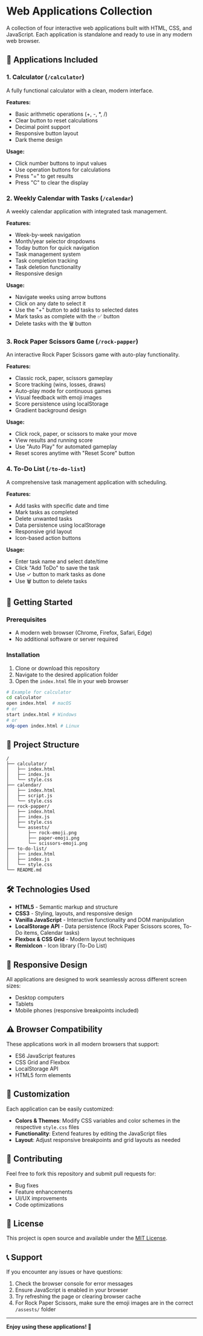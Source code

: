 # Web Applications Collection

A collection of four interactive web applications built with HTML, CSS, and JavaScript. Each application is standalone and ready to use in any modern web browser.

## 📱 Applications Included

### 1. Calculator (`/calculator`)
A fully functional calculator with a clean, modern interface.

**Features:**
- Basic arithmetic operations (+, -, *, /)
- Clear button to reset calculations
- Decimal point support
- Responsive button layout
- Dark theme design

**Usage:**
- Click number buttons to input values
- Use operation buttons for calculations
- Press "=" to get results
- Press "C" to clear the display

### 2. Weekly Calendar with Tasks (`/calendar`)
A weekly calendar application with integrated task management.

**Features:**
- Week-by-week navigation
- Month/year selector dropdowns
- Today button for quick navigation
- Task management system
- Task completion tracking
- Task deletion functionality
- Responsive design

**Usage:**
- Navigate weeks using arrow buttons
- Click on any date to select it
- Use the "+" button to add tasks to selected dates
- Mark tasks as complete with the ✅ button
- Delete tasks with the 🗑 button

### 3. Rock Paper Scissors Game (`/rock-papper`)
An interactive Rock Paper Scissors game with auto-play functionality.

**Features:**
- Classic rock, paper, scissors gameplay
- Score tracking (wins, losses, draws)
- Auto-play mode for continuous games
- Visual feedback with emoji images
- Score persistence using localStorage
- Gradient background design

**Usage:**
- Click rock, paper, or scissors to make your move
- View results and running score
- Use "Auto Play" for automated gameplay
- Reset scores anytime with "Reset Score" button

### 4. To-Do List (`/to-do-list`)
A comprehensive task management application with scheduling.

**Features:**
- Add tasks with specific date and time
- Mark tasks as completed
- Delete unwanted tasks
- Data persistence using localStorage
- Responsive grid layout
- Icon-based action buttons

**Usage:**
- Enter task name and select date/time
- Click "Add ToDo" to save the task
- Use ✓ button to mark tasks as done
- Use 🗑 button to delete tasks

## 🚀 Getting Started

### Prerequisites
- A modern web browser (Chrome, Firefox, Safari, Edge)
- No additional software or server required

### Installation
1. Clone or download this repository
2. Navigate to the desired application folder
3. Open the `index.html` file in your web browser

```bash
# Example for calculator
cd calculator
open index.html  # macOS
# or
start index.html # Windows
# or
xdg-open index.html # Linux
```

## 📁 Project Structure

```
/
├── calculator/
│   ├── index.html
│   ├── index.js
│   └── style.css
├── calendar/
│   ├── index.html
│   ├── script.js
│   └── style.css
├── rock-papper/
│   ├── index.html
│   ├── index.js
│   ├── style.css
│   └── assests/
│       ├── rock-emoji.png
│       ├── paper-emoji.png
│       └── scissors-emoji.png
├── to-do-list/
│   ├── index.html
│   ├── index.js
│   └── style.css
└── README.md
```

## 🛠 Technologies Used

- **HTML5** - Semantic markup and structure
- **CSS3** - Styling, layouts, and responsive design
- **Vanilla JavaScript** - Interactive functionality and DOM manipulation
- **LocalStorage API** - Data persistence (Rock Paper Scissors scores, To-Do items, Calendar tasks)
- **Flexbox & CSS Grid** - Modern layout techniques
- **RemixIcon** - Icon library (To-Do List)

## 📱 Responsive Design

All applications are designed to work seamlessly across different screen sizes:
- Desktop computers
- Tablets
- Mobile phones (responsive breakpoints included)

## ⚠️ Browser Compatibility

These applications work in all modern browsers that support:
- ES6 JavaScript features
- CSS Grid and Flexbox
- LocalStorage API
- HTML5 form elements

## 🔧 Customization

Each application can be easily customized:

- **Colors & Themes**: Modify CSS variables and color schemes in the respective `style.css` files
- **Functionality**: Extend features by editing the JavaScript files
- **Layout**: Adjust responsive breakpoints and grid layouts as needed

## 🤝 Contributing

Feel free to fork this repository and submit pull requests for:
- Bug fixes
- Feature enhancements
- UI/UX improvements
- Code optimizations

## 📄 License

This project is open source and available under the [MIT License](LICENSE).

## 📞 Support

If you encounter any issues or have questions:
1. Check the browser console for error messages
2. Ensure JavaScript is enabled in your browser
3. Try refreshing the page or clearing browser cache
4. For Rock Paper Scissors, make sure the emoji images are in the correct `/assests/` folder

---

**Enjoy using these applications! 🎉**
